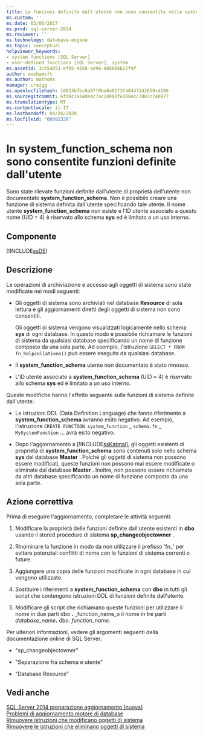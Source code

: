 ```yaml
---
title: Le funzioni definite dall'utente non sono consentite nelle system_function_schema | Microsoft Docs
ms.custom: ''
ms.date: 03/06/2017
ms.prod: sql-server-2014
ms.reviewer: ''
ms.technology: database-engine
ms.topic: conceptual
helpviewer_keywords:
- system functions [SQL Server]
- user-defined functions [SQL Server], system
ms.assetid: 3cb54053-ef65-4558-ae96-8686b6b22f4f
author: mashamsft
ms.author: mathoma
manager: craigg
ms.openlocfilehash: 10813b7bc0a97f0ba8a81f3f48447142659cd596
ms.sourcegitcommit: 6fd8c1914de4c7ac24900fe388ecc7883c740077
ms.translationtype: MT
ms.contentlocale: it-IT
ms.lasthandoff: 04/26/2020
ms.locfileid: "66091326"
---
```

# <a name="user-defined-functions-are-not-allowed-in-system_function_schema"></a>In system_function_schema non sono consentite funzioni definite dall'utente
  Sono state rilevate funzioni definite dall'utente di proprietà dell'utente non documentato **system_function_schema**. Non è possibile creare una funzione di sistema definita dall'utente specificando tale utente. Il nome utente **system_function_schema** non esiste e l'ID utente associato a questo nome (UID = 4) è riservato allo schema **sys** ed è limitato a un uso interno.  
  
## <a name="component"></a>Componente  
 [!INCLUDE[ssDE](../../includes/ssde-md.md)]  
  
## <a name="description"></a>Descrizione  
 Le operazioni di archiviazione e accesso agli oggetti di sistema sono state modificate nei modi seguenti:  
  
-   Gli oggetti di sistema sono archiviati nel database **Resource** di sola lettura e gli aggiornamenti diretti degli oggetti di sistema non sono consentiti.  
  
     Gli oggetti di sistema vengono visualizzati logicamente nello schema **sys** di ogni database. In questo modo è possibile richiamare le funzioni di sistema da qualsiasi database specificando un nome di funzione composto da una sola parte. Ad esempio, l'istruzione `SELECT * FROM fn_helpcollations()` può essere eseguita da qualsiasi database.  
  
-   Il **system_function_schema** utente non documentato è stato rimosso.  
  
-   L'ID utente associato a **system_function_schema** (UID = 4) è riservato allo schema **sys** ed è limitato a un uso interno.  
  
 Queste modifiche hanno l'effetto seguente sulle funzioni di sistema definite dall'utente:  
  
-   Le istruzioni DDL (Data Definition Language) che fanno riferimento a **system_function_schema** avranno esito negativo. Ad esempio, l'istruzione `CREATE FUNCTION system`_`function` \_ `schema.fn` \_ `MySystemFunction` ... avrà esito negativo.  
  
-   Dopo l'aggiornamento a [!INCLUDE[ssKatmai](../../includes/sskatmai-md.md)], gli oggetti esistenti di proprietà di **system_function_schema** sono contenuti solo nello schema **sys** del database **Master** . Poiché gli oggetti di sistema non possono essere modificati, queste funzioni non possono mai essere modificate o eliminate dal database **Master** . Inoltre, non possono essere richiamate da altri database specificando un nome di funzione composto da una sola parte.  
  
## <a name="corrective-action"></a>Azione correttiva  
 Prima di eseguire l'aggiornamento, completare le attività seguenti:  
  
1.  Modificare la proprietà delle funzioni definite dall'utente esistenti in **dbo** usando il stored procedure di sistema **sp_changeobjectowner** .  
  
2.  Rinominare la funzione in modo da non utilizzare il prefisso 'fn_' per evitare potenziali conflitti di nome con le funzioni di sistema correnti o future.  
  
3.  Aggiungere una copia delle funzioni modificate in ogni database in cui vengono utilizzate.  
  
4.  Sostituire i riferimenti a **system_function_schema** con **dbo** in tutti gli script che contengono istruzioni DDL di funzioni definite dall'utente.  
  
5.  Modificare gli script che richiamano queste funzioni per utilizzare il nome in due parti dbo **.** _function_name_o il nome in tre parti _database_name_**.** dbo. *function_name*.  
  
 Per ulteriori informazioni, vedere gli argomenti seguenti della documentazione online di SQL Server:  
  
-   "sp_changeobjectowner"  
  
-   "Separazione fra schema e utente"  
  
-   "Database Resource"  
  
## <a name="see-also"></a>Vedi anche  
 [SQL Server 2014 preparazione aggiornamento &#91;nuova&#93;](sql-server-2014-upgrade-advisor.md)   
 [Problemi di aggiornamento motore di database](../../../2014/sql-server/install/database-engine-upgrade-issues.md)   
 [Rimuovere istruzioni che modificano oggetti di sistema](../../../2014/sql-server/install/remove-statements-that-modify-system-objects.md)   
 [Rimuovere le istruzioni che eliminano oggetti di sistema](../../../2014/sql-server/install/remove-statements-that-drop-system-objects.md)  
  
  
